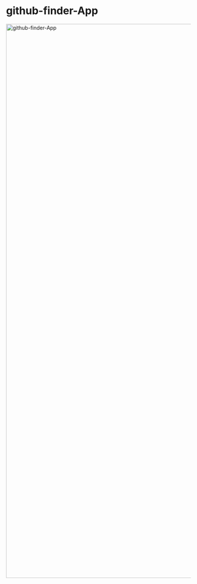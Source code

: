 # github-finder-App

<img width="1512" alt="github-finder-App" src="https://github.com/j5i3h8o8/github-finder-App/assets/148045940/a6e27969-7e7f-49c1-886b-c931880f3b68">
